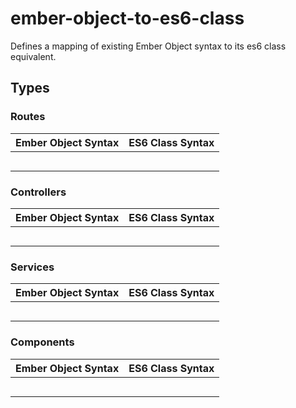 # ember-object-to-es6-class

Defines a mapping of existing Ember Object syntax to its es6 class equivalent.

## Types

### Routes

| Ember Object Syntax | ES6 Class Syntax |
| ------------------- | ---------------- |
|                     |                  |
|                     |                  |
|                     |                  |
|                     |                  |
|                     |                  |

### Controllers

| Ember Object Syntax | ES6 Class Syntax |
| ------------------- | ---------------- |
|                     |                  |
|                     |                  |
|                     |                  |
|                     |                  |
|                     |                  |

### Services

| Ember Object Syntax | ES6 Class Syntax |
| ------------------- | ---------------- |
|                     |                  |
|                     |                  |
|                     |                  |
|                     |                  |
|                     |                  |

### Components

| Ember Object Syntax | ES6 Class Syntax |
| ------------------- | ---------------- |
|                     |                  |
|                     |                  |
|                     |                  |
|                     |                  |
|                     |                  |
